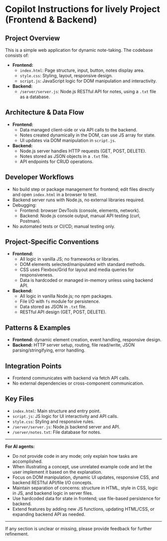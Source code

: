 # Copilot Instructions for lively Project (Frontend & Backend)

## Project Overview
This is a simple web application for dynamic note-taking. The codebase consists of:
- **Frontend:**
  - `index.html`: Page structure, input, button, notes display area.
  - `style.css`: Styling, layout, responsive design.
  - `script.js`: JavaScript logic for DOM manipulation and interactivity.
- **Backend:**
  - `/server/server.js`: Node.js RESTful API for notes, using a `.txt` file as a database.

## Architecture & Data Flow
- **Frontend:**
  - Data managed client-side or via API calls to the backend.
  - Notes created dynamically in the DOM, can use JS array for state.
  - UI updates via DOM manipulation in `script.js`.
- **Backend:**
  - Node.js server handles HTTP requests (GET, POST, DELETE).
  - Notes stored as JSON objects in a `.txt` file.
  - API endpoints for CRUD operations.

## Developer Workflows
- No build step or package management for frontend; edit files directly and open `index.html` in a browser to test.
- Backend server runs with Node.js, no external libraries required.
- Debugging:
  - Frontend: browser DevTools (console, elements, network).
  - Backend: Node.js console output, manual API testing (curl, Postman).
- No automated tests or CI/CD; manual testing only.

## Project-Specific Conventions
- **Frontend:**
  - All logic in vanilla JS; no frameworks or libraries.
  - DOM elements selected/manipulated with standard methods.
  - CSS uses Flexbox/Grid for layout and media queries for responsiveness.
  - Data is hardcoded or managed in-memory unless using backend API.
- **Backend:**
  - All logic in vanilla Node.js; no npm packages.
  - File I/O with `fs` module for persistence.
  - Data stored as JSON in `.txt` file.
  - RESTful API design (GET, POST, DELETE).

## Patterns & Examples
- **Frontend:** dynamic element creation, event handling, responsive design.
- **Backend:** HTTP server setup, routing, file read/write, JSON parsing/stringifying, error handling.

## Integration Points
- Frontend communicates with backend via fetch API calls.
- No external dependencies or cross-component communication.

## Key Files
- `index.html`: Main structure and entry point.
- `script.js`: JS logic for UI interactivity and API calls.
- `style.css`: Styling and responsive rules.
- `/server/server.js`: Node.js backend server and API.
- `/server/notes.txt`: File database for notes.

---

**For AI agents:**
- Do not provide code in any mode; only explain how tasks are accomplished.
- When illustrating a concept, use unrelated example code and let the user implement it based on the explanation.
- Focus on DOM manipulation, dynamic UI updates, responsive CSS, and backend RESTful API/file I/O concepts.
- Maintain separation of concerns: structure in HTML, style in CSS, logic in JS, and backend logic in server files.
- Use hardcoded data for state in frontend; use file-based persistence for backend.
- Extend features by adding new JS functions, updating HTML/CSS, or expanding backend API as needed.

---

If any section is unclear or missing, please provide feedback for further refinement.
